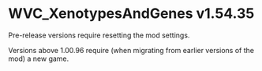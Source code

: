 # WVC_XenotypesAndGenes v1.54.35
 
Pre-release versions require resetting the mod settings.

Versions above 1.00.96 require (when migrating from earlier versions of the mod) a new game.